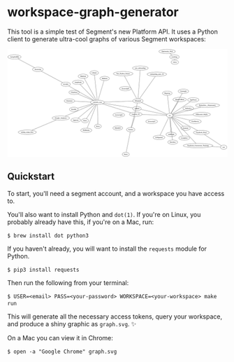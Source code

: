 
# workspace-graph-generator

This tool is a simple test of Segment's new Platform API. It uses a Python
client to generate ultra-cool graphs of various Segment workspaces:

![](./images/graph.svg)

## Quickstart

To start, you'll need a segment account, and a workspace you have access to.

You'll also want to install Python and `dot(1)`. If you're on Linux, you probably already
have this, if you're on a Mac, run:

```shell
$ brew install dot python3
```

If you haven't already, you will want to install the `requests` module for Python.

```shell
$ pip3 install requests
```

Then run the following from your terminal:

```
$ USER=<email> PASS=<your-password> WORKSPACE=<your-workspace> make run
```

This will generate all the necessary access tokens, query your workspace, and
produce a shiny graphic as `graph.svg`. :sparkles:

On a Mac you can view it in Chrome:

```shell
$ open -a "Google Chrome" graph.svg
```